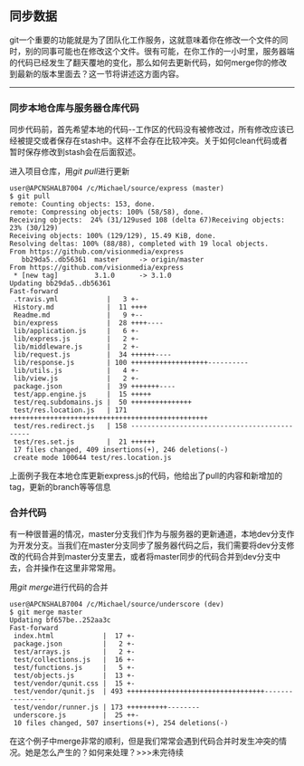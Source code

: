 ## 同步数据
git一个重要的功能就是为了团队化工作服务，这就意味着你在修改一个文件的同时，别的同事可能也在修改这个文件。很有可能，在你工作的一小时里，服务器端的代码已经发生了翻天覆地的变化，那么如何去更新代码，如何merge你的修改到最新的版本里面去？这一节将讲述这方面内容。

*******************************************

### 同步本地仓库与服务器仓库代码
同步代码前，首先希望本地的代码--工作区的代码没有被修改过，所有修改应该已经被提交或者保存在stash中。这样不会存在比较冲突。关于如何clean代码或者暂时保存修改到stash会在后面叙述。

进入项目仓库，用*git pull*进行更新

    user@APCNSHALB7004 /c/Michael/source/express (master)
    $ git pull
    remote: Counting objects: 153, done.
    remote: Compressing objects: 100% (58/58), done.
    Receiving objects:  24% (31/129used 108 (delta 67)Receiving objects:  23% (30/129)
    Receiving objects: 100% (129/129), 15.49 KiB, done.
    Resolving deltas: 100% (88/88), completed with 19 local objects.
    From https://github.com/visionmedia/express
       bb29da5..db56361  master     -> origin/master
    From https://github.com/visionmedia/express
     * [new tag]         3.1.0      -> 3.1.0
    Updating bb29da5..db56361
    Fast-forward
     .travis.yml            |   3 +-
     History.md             |  11 ++++
     Readme.md              |   9 +--
     bin/express            |  28 ++++----
     lib/application.js     |   6 +-
     lib/express.js         |   2 +-
     lib/middleware.js      |   2 +-
     lib/request.js         |  34 ++++++----
     lib/response.js        | 100 +++++++++++++++++++----------
     lib/utils.js           |   4 +-
     lib/view.js            |   2 +-
     package.json           |  39 +++++++----
     test/app.engine.js     |  15 +++++
     test/req.subdomains.js |  50 +++++++++++++++
     test/res.location.js   | 171 +++++++++++++++++++++++++++++++++++++++++++++++++
     test/res.redirect.js   | 158 ---------------------------------------------
     test/res.set.js        |  21 ++++++
     17 files changed, 409 insertions(+), 246 deletions(-)
     create mode 100644 test/res.location.js

上面例子我在本地仓库更新express.js的代码，他给出了pull的内容和新增加的tag，更新的branch等等信息

### 合并代码
有一种很普遍的情况，master分支我们作为与服务器的更新通道，本地dev分支作为开发分支。当我们在master分支同步了服务器代码之后，我们需要将dev分支修改的代码合并到master分支里去，或者将master同步的代码合并到dev分支中去，合并操作在这里非常常用。

用*git merge*进行代码的合并

    user@APCNSHALB7004 /c/Michael/source/underscore (dev)
    $ git merge master
    Updating bf657be..252aa3c
    Fast-forward
     index.html            |  17 +-
     package.json          |   2 +-
     test/arrays.js        |   2 +-
     test/collections.js   |  16 +-
     test/functions.js     |   5 +-
     test/objects.js       |  13 +-
     test/vendor/qunit.css |  15 +-
     test/vendor/qunit.js  | 493 ++++++++++++++++++++++++++++++++++----------------
     test/vendor/runner.js | 173 ++++++++++--------
     underscore.js         |  25 ++-
     10 files changed, 507 insertions(+), 254 deletions(-)
    
在这个例子中merge非常的顺利，但是我们常常会遇到代码合并时发生冲突的情况。她是怎么产生的？如何来处理？>>>未完待续